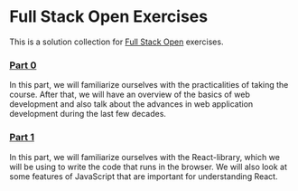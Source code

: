 # Full Stack Open Exercises
This is a solution collection for [Full Stack Open](https://fullstackopen.com/en/) exercises.

### [Part 0](/Part%200)
In this part, we will familiarize ourselves with the practicalities of taking the course. After that, we will have an overview of the basics of web development and also talk about the advances in web application development during the last few decades.

### [Part 1](/Part%201)
In this part, we will familiarize ourselves with the React-library, which we will be using to write the code that runs in the browser. We will also look at some features of JavaScript that are important for understanding React.